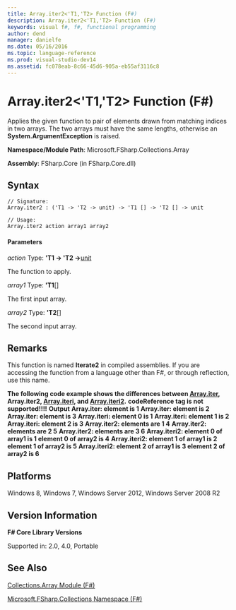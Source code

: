 ```yaml
---
title: Array.iter2<'T1,'T2> Function (F#)
description: Array.iter2<'T1,'T2> Function (F#)
keywords: visual f#, f#, functional programming
author: dend
manager: danielfe
ms.date: 05/16/2016
ms.topic: language-reference
ms.prod: visual-studio-dev14
ms.assetid: fc078eab-8c66-45d6-905a-eb55af3116c8 
---
```


# Array.iter2<'T1,'T2> Function (F#)

Applies the given function to pair of elements drawn from matching indices in two arrays. The two arrays must have the same lengths, otherwise an **System.ArgumentException** is raised.

**Namespace/Module Path**: Microsoft.FSharp.Collections.Array

**Assembly**: FSharp.Core (in FSharp.Core.dll)

## Syntax

```
// Signature:
Array.iter2 : ('T1 -> 'T2 -> unit) -> 'T1 [] -> 'T2 [] -> unit

// Usage:
Array.iter2 action array1 array2
```

#### Parameters
*action*
Type: **'T1 -&gt; 'T2 -&gt;**[unit](http://msdn.microsoft.com/en-us/library/00b837c2-6c8a-483a-87d3-0479c64037a7)

The function to apply.

*array1*
Type: **'T1**[[]](http://msdn.microsoft.com/en-us/library/def20292-9aae-4596-9275-b94e594f8493)

The first input array.

*array2*
Type: **'T2**[[]](http://msdn.microsoft.com/en-us/library/def20292-9aae-4596-9275-b94e594f8493)

The second input array.

## Remarks
This function is named **Iterate2** in compiled assemblies. If you are accessing the function from a language other than F#, or through reflection, use this name.

**The following code example shows the differences between [Array.iter](http://msdn.microsoft.com/en-us/library/94eba0f1-ecd7-459f-b89f-ed2a2923e516), Array.iter2, [Array.iteri](http://msdn.microsoft.com/en-us/library/8bbe2ed4-ada7-4906-ac3e-cb09f9db6486), and [Array.iteri2](http://msdn.microsoft.com/en-us/library/c041b91f-6080-45b7-867b-2ed983a90405).**
<b>codeReference tag is not supported!!!!</b>
**Output**
**Array.iter: element is 1**
**Array.iter: element is 2**
**Array.iter: element is 3**
**Array.iteri: element 0 is 1**
**Array.iteri: element 1 is 2**
**Array.iteri: element 2 is 3**
**Array.iter2: elements are 1 4**
**Array.iter2: elements are 2 5**
**Array.iter2: elements are 3 6**
**Array.iteri2: element 0 of array1 is 1 element 0 of array2 is 4**
**Array.iteri2: element 1 of array1 is 2 element 1 of array2 is 5**
**Array.iteri2: element 2 of array1 is 3 element 2 of array2 is 6**
## Platforms
Windows 8, Windows 7, Windows Server 2012, Windows Server 2008 R2


## Version Information
**F# Core Library Versions**

Supported in: 2.0, 4.0, Portable


## See Also
[Collections.Array Module &#40;F&#35;&#41;](Collections.Array-Module-%5BFSharp%5D.md)

[Microsoft.FSharp.Collections Namespace &#40;F&#35;&#41;](Microsoft.FSharp.Collections-Namespace-%5BFSharp%5D.md)

